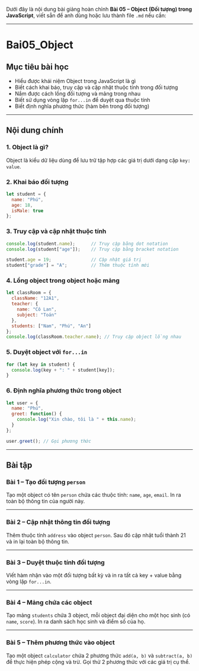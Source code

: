 ﻿Dưới đây là nội dung bài giảng hoàn chỉnh **Bài 05 – Object (Đối tượng) trong JavaScript**, viết sẵn để anh dùng hoặc lưu thành file `.md` nếu cần:

---

# Bai05\_Object

## Mục tiêu bài học

* Hiểu được khái niệm Object trong JavaScript là gì
* Biết cách khai báo, truy cập và cập nhật thuộc tính trong đối tượng
* Nắm được cách lồng đối tượng và mảng trong nhau
* Biết sử dụng vòng lặp `for...in` để duyệt qua thuộc tính
* Biết định nghĩa phương thức (hàm bên trong đối tượng)

---

## Nội dung chính

### 1. Object là gì?

Object là kiểu dữ liệu dùng để lưu trữ tập hợp các giá trị dưới dạng cặp `key: value`.

### 2. Khai báo đối tượng

```js
let student = {
  name: "Phú",
  age: 18,
  isMale: true
};
```

### 3. Truy cập và cập nhật thuộc tính

```js
console.log(student.name);      // Truy cập bằng dot notation
console.log(student["age"]);    // Truy cập bằng bracket notation

student.age = 19;               // Cập nhật giá trị
student["grade"] = "A";         // Thêm thuộc tính mới
```

### 4. Lồng object trong object hoặc mảng

```js
let classRoom = {
  className: "12A1",
  teacher: {
    name: "Cô Lan",
    subject: "Toán"
  },
  students: ["Nam", "Phú", "An"]
};
console.log(classRoom.teacher.name); // Truy cập object lồng nhau
```

### 5. Duyệt object với `for...in`

```js
for (let key in student) {
  console.log(key + ": " + student[key]);
}
```

### 6. Định nghĩa phương thức trong object

```js
let user = {
  name: "Phú",
  greet: function() {
    console.log("Xin chào, tôi là " + this.name);
  }
};

user.greet(); // Gọi phương thức
```

---

## Bài tập

### Bài 1 – Tạo đối tượng `person`

Tạo một object có tên `person` chứa các thuộc tính: `name`, `age`, `email`. In ra toàn bộ thông tin của người này.

---

### Bài 2 – Cập nhật thông tin đối tượng

Thêm thuộc tính `address` vào object `person`. Sau đó cập nhật tuổi thành 21 và in lại toàn bộ thông tin.

---

### Bài 3 – Duyệt thuộc tính đối tượng

Viết hàm nhận vào một đối tượng bất kỳ và in ra tất cả key + value bằng vòng lặp `for...in`.

---

### Bài 4 – Mảng chứa các object

Tạo mảng `students` chứa 3 object, mỗi object đại diện cho một học sinh (có `name`, `score`). In ra danh sách học sinh và điểm số của họ.

---

### Bài 5 – Thêm phương thức vào object

Tạo một object `calculator` chứa 2 phương thức `add(a, b)` và `subtract(a, b)` để thực hiện phép cộng và trừ. Gọi thử 2 phương thức với các giá trị cụ thể.

